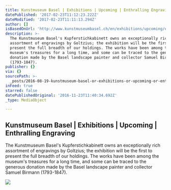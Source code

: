 ```yaml
---
title: Kunstmuseum Basel | Exhibitions | Upcoming | Enthralling Engraving
datePublished: '2017-02-23T11:12:23.222Z'
dateModified: '2017-02-23T11:11:13.294Z'
author: []
isBasedOnUrl: 'http://www.kunstmuseumbasel.ch/en/exhibitions/upcoming/enthralling-engraving/'
description: >-
  The Kunstmuseum Basel's Kupferstichkabinett owns an exceptionally rich
  assortment of engravings by Goltzius; the exhibition will be the first to
  present the full breadth of our holdings. The works have been among the
  museum's treasures for a long time, and some can be traced to the generous
  donation made by the Basel landscape painter and collector Samuel Birmann
  (1793-1847).
publisher: {}
via: {}
sourcePath: >-
  _posts/2016-08-19-kunstmuseum-basel-or-exhibitions-or-upcoming-or-enthralling-eng.md
inFeed: true
starred: false
datePublishedOriginal: '2016-11-23T11:40:34.692Z'
_type: MediaObject

---
```

<article style=""><h1>Kunstmuseum Basel | Exhibitions | Upcoming | Enthralling Engraving</h1><p>The Kunstmuseum Basel's Kupferstichkabinett owns an exceptionally rich assortment of engravings by Goltzius; the exhibition will be the first to present the full breadth of our holdings. The works have been among the museum's treasures for a long time, and some can be traced to the generous donation made by the Basel landscape painter and collector Samuel Birmann (1793-1847).</p><img src="http://www.kunstmuseumbasel.ch/fileadmin/user_upload/Goltzius_Hendrik_The_four_Falling_Disgracers_Phaethon_Gesamtansicht_b659ac9f_WEB.jpg" /></article>